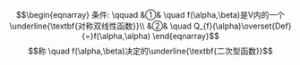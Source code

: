 $$\begin{eqnarray}
条件: \qquad
&①& \quad f(\alpha,\beta)是V内的一个\underline{\textbf{对称双线性函数}}\\
&②& \quad Q_{f}(\alpha)\overset{Def}{=}f(\alpha,\alpha)
\end{eqnarray}$$
$$称 \quad f(\alpha,\beta)决定的\underline{\textbf{二次型函数}}$$